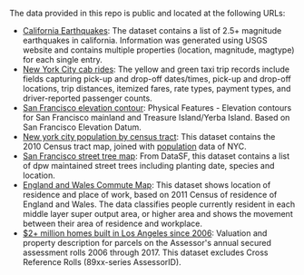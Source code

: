 The data provided in this repo is public and located at the following URLs:
- [California Earthquakes](https://earthquake.usgs.gov/data/data.php): The dataset contains a list of 2.5+ magnitude earthquakes in california. Information was generated using USGS website and contains multiple properties (location, magnitude, magtype) for each single entry.
- [New York City cab rides](http://www.nyc.gov/html/tlc/html/about/trip_record_data.shtml): The yellow and green taxi trip records include fields capturing pick-up and drop-off dates/times, pick-up and drop-off locations, trip distances, itemized fares, rate types, payment types, and driver-reported passenger counts.
- [San Francisco elevation contour](https://data.sfgov.org/Energy-and-Environment/Elevation-Contours/rnbg-2qxw/data): Physical Features - Elevation contours for San Francisco mainland and Treasure Island/Yerba Island. Based on San Francisco Elevation Datum.
- [New york city population by census tract](https://data.cityofnewyork.us/City-Government/2010-Census-Tracts/fxpq-c8ku/data): This dataset contains the 2010 Census tract map, joined with [population](https://data.cityofnewyork.us/City-Government/New-York-City-Population-By-Census-Tracts/37cg-gxjd) data of NYC.
- [San Francisco street tree map](https://data.sfgov.org/City-Infrastructure/Street-Tree-List/tkzw-k3nq/data): From DataSF, this dataset contains a list of dpw maintained street trees including planting date, species and location.
- [England and Wales Commute Map](https://www.nomisweb.co.uk/query/construct/submit.asp?forward=yes&menuopt=201&subcomp=): This dataset shows location of residence and place of work, based on 2011 Census of residence of England and Wales. The data classifies people currently resident in each middle layer super output area, or higher area and shows the movement between their area of residence and workplace.
- [$2+ million homes built in Los Angeles since 2006](https://data.lacounty.gov/Parcel-/Assessor-Parcels-Data-2006-thru-2017/9trm-uz8i): Valuation and property description for parcels on the Assessor's annual secured assessment rolls 2006 through 2017. This dataset excludes Cross Reference Rolls (89xx-series AssessorID).
